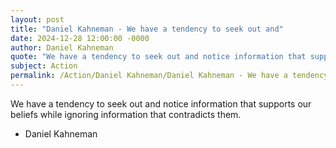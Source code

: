 ```yaml
---
layout: post
title: "Daniel Kahneman - We have a tendency to seek out and"
date: 2024-12-28 12:00:00 -0000
author: Daniel Kahneman
quote: "We have a tendency to seek out and notice information that supports our beliefs while ignoring information that contradicts them."
subject: Action
permalink: /Action/Daniel Kahneman/Daniel Kahneman - We have a tendency to seek out and
---
```


We have a tendency to seek out and notice information that supports our beliefs while ignoring information that contradicts them.

- Daniel Kahneman
